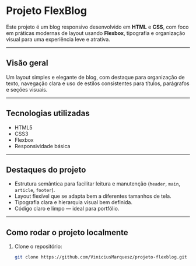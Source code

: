 # Projeto FlexBlog

Este projeto é um blog responsivo desenvolvido em **HTML** e **CSS**, com foco em práticas modernas de layout usando **Flexbox**, tipografia e organização visual para uma experiência leve e atrativa.

---

##  Visão geral

Um layout simples e elegante de blog, com destaque para organização de texto, navegação clara e uso de estilos consistentes para títulos, parágrafos e seções visuais.

---

##  Tecnologias utilizadas

- HTML5  
- CSS3  
- Flexbox  
- Responsividade básica  

---

##  Destaques do projeto

- Estrutura semântica para facilitar leitura e manutenção (`header`, `main`, `article`, `footer`).
- Layout flexível que se adapta bem a diferentes tamanhos de tela.
- Tipografia clara e hierarquia visual bem definida.
- Código claro e limpo — ideal para portfólio.

---

##  Como rodar o projeto localmente

1. Clone o repositório:
   ```bash
   git clone https://github.com/ViniciusMarquesz/projeto-flexblog.git
